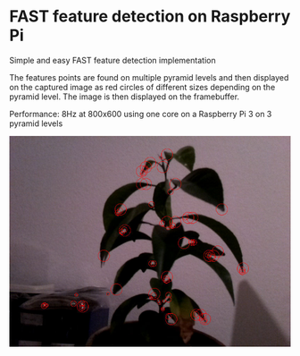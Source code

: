 # FAST feature detection on Raspberry Pi

Simple and easy FAST feature detection implementation

The features points are found on multiple pyramid levels and then displayed on the captured image as red circles of different sizes depending on the pyramid level. The image is then displayed on the framebuffer.

Performance: 8Hz at 800x600 using one core on a Raspberry Pi 3 on 3 pyramid levels

![example](example.jpg)